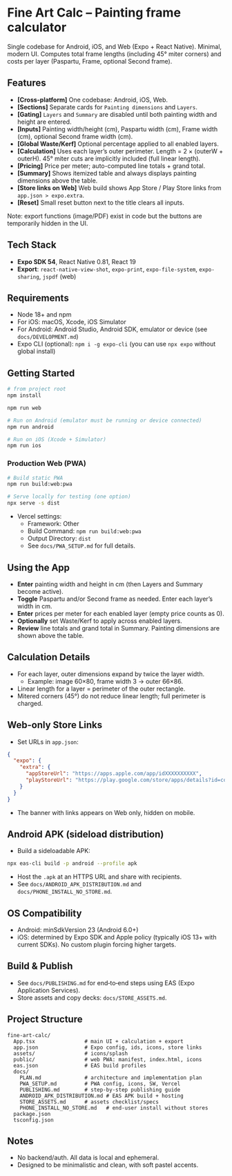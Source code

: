 # Fine Art Calc – Painting frame calculator

Single codebase for Android, iOS, and Web (Expo + React Native). Minimal, modern UI. Computes total frame lengths (including 45° miter corners) and costs per layer (Paspartu, Frame, optional Second frame).

## Features
- **[Cross-platform]** One codebase: Android, iOS, Web.
- **[Sections]** Separate cards for `Painting dimensions` and `Layers`.
- **[Gating]** `Layers` and `Summary` are disabled until both painting width and height are entered.
- **[Inputs]** Painting width/height (cm), Paspartu width (cm), Frame width (cm), optional Second frame width (cm).
- **[Global Waste/Kerf]** Optional percentage applied to all enabled layers.
- **[Calculation]** Uses each layer’s outer perimeter. Length = 2 × (outerW + outerH). 45° miter cuts are implicitly included (full linear length).
- **[Pricing]** Price per meter; auto-computed line totals + grand total.
- **[Summary]** Shows itemized table and always displays painting dimensions above the table.
- **[Store links on Web]** Web build shows App Store / Play Store links from `app.json > expo.extra`.
- **[Reset]** Small reset button next to the title clears all inputs.

Note: export functions (image/PDF) exist in code but the buttons are temporarily hidden in the UI.

## Tech Stack
- **Expo SDK 54**, React Native 0.81, React 19
- **Export**: `react-native-view-shot`, `expo-print`, `expo-file-system`, `expo-sharing`, `jspdf` (web)

## Requirements
- Node 18+ and npm
- For iOS: macOS, Xcode, iOS Simulator
- For Android: Android Studio, Android SDK, emulator or device (see `docs/DEVELOPMENT.md`)
- Expo CLI (optional): `npm i -g expo-cli` (you can use `npx expo` without global install)

## Getting Started
```bash
# from project root
npm install

npm run web

# Run on Android (emulator must be running or device connected)
npm run android

# Run on iOS (Xcode + Simulator)
npm run ios
```

### Production Web (PWA)
```bash
# Build static PWA
npm run build:web:pwa

# Serve locally for testing (one option)
npx serve -s dist
```
- Vercel settings:
  - Framework: Other
  - Build Command: `npm run build:web:pwa`
  - Output Directory: `dist`
  - See `docs/PWA_SETUP.md` for full details.

## Using the App
- **Enter** painting width and height in cm (then Layers and Summary become active).
- **Toggle** Paspartu and/or Second frame as needed. Enter each layer’s width in cm.
- **Enter** prices per meter for each enabled layer (empty price counts as 0).
- **Optionally** set Waste/Kerf to apply across enabled layers.
- **Review** line totals and grand total in Summary. Painting dimensions are shown above the table.

## Calculation Details
- For each layer, outer dimensions expand by twice the layer width.
  - Example: image 60×80, frame width 3 → outer 66×86.
- Linear length for a layer = perimeter of the outer rectangle.
- Mitered corners (45°) do not reduce linear length; full perimeter is charged.

## Web-only Store Links
- Set URLs in `app.json`:
```json
{
  "expo": {
    "extra": {
      "appStoreUrl": "https://apps.apple.com/app/idXXXXXXXXXX",
      "playStoreUrl": "https://play.google.com/store/apps/details?id=com.fineartcalc.app"
    }
  }
}
```
- The banner with links appears on Web only, hidden on mobile.

## Android APK (sideload distribution)
- Build a sideloadable APK:
```bash
npx eas-cli build -p android --profile apk
```
- Host the `.apk` at an HTTPS URL and share with recipients.
- See `docs/ANDROID_APK_DISTRIBUTION.md` and `docs/PHONE_INSTALL_NO_STORE.md`.

## OS Compatibility
- Android: minSdkVersion 23 (Android 6.0+)
- iOS: determined by Expo SDK and Apple policy (typically iOS 13+ with current SDKs). No custom plugin forcing higher targets.

## Build & Publish
- See `docs/PUBLISHING.md` for end‑to‑end steps using EAS (Expo Application Services).
- Store assets and copy decks: `docs/STORE_ASSETS.md`.

## Project Structure
```
fine-art-calc/
  App.tsx                # main UI + calculation + export
  app.json               # Expo config, ids, icons, store links
  assets/                # icons/splash
  public/                # web PWA: manifest, index.html, icons
  eas.json               # EAS build profiles
  docs/
    PLAN.md              # architecture and implementation plan
    PWA_SETUP.md         # PWA config, icons, SW, Vercel
    PUBLISHING.md        # step-by-step publishing guide
    ANDROID_APK_DISTRIBUTION.md # EAS APK build + hosting
    STORE_ASSETS.md      # assets checklist/specs
    PHONE_INSTALL_NO_STORE.md   # end-user install without stores
  package.json
  tsconfig.json
```

## Notes
- No backend/auth. All data is local and ephemeral.
- Designed to be minimalistic and clean, with soft pastel accents.
